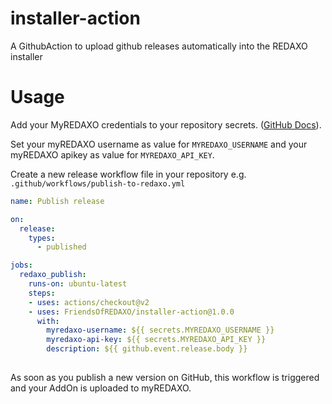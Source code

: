 # installer-action
A GithubAction to upload github releases automatically into the REDAXO installer



# Usage

Add your MyREDAXO credentials to your repository secrets. ([GitHub Docs](https://docs.github.com/en/actions/reference/encrypted-secrets#creating-encrypted-secrets-for-a-repository)).

Set your myREDAXO username as value for `MYREDAXO_USERNAME` and your myREDAXO apikey as value for `MYREDAXO_API_KEY`.

Create a new release workflow file in your repository e.g. `.github/workflows/publish-to-redaxo.yml`

```yaml
name: Publish release

on:
  release:
    types:
      - published

jobs:
  redaxo_publish:
    runs-on: ubuntu-latest
    steps:
    - uses: actions/checkout@v2
    - uses: FriendsOfREDAXO/installer-action@1.0.0
      with:
        myredaxo-username: ${{ secrets.MYREDAXO_USERNAME }}
        myredaxo-api-key: ${{ secrets.MYREDAXO_API_KEY }}
        description: ${{ github.event.release.body }}
        
```

As soon as you publish a new version on GitHub, this workflow is triggered and your AddOn is uploaded to myREDAXO.
